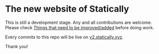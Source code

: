 # The new website of Statically

This is still a development stage. Any and all contributions are welcome. Please check [Things that need to be improved/added](https://github.com/marsble/statically-web/issues/1) before doing work.

Every commits to this repo will be live on [v2.statically.xyz](https://v2.statically.xyz).

Thank you!
